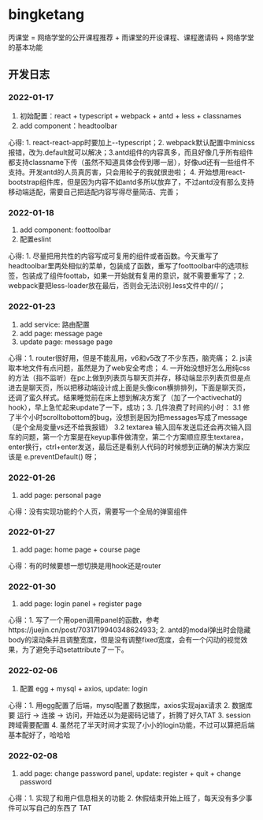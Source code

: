 # bingketang
丙课堂 = 网络学堂的公开课程推荐 + 雨课堂的开设课程、课程邀请码 + 网络学堂的基本功能

## 开发日志
### 2022-01-17
1.  初始配置：react + typescript + webpack + antd + less + classnames
2.  add component：headtoolbar

心得: 1. react-react-app时要加上--typescript；2. webpack默认配置中minicss报错，改为.default就可以解决；3.antd组件的内容真多，而且好像几乎所有组件都支持classname下传（虽然不知道具体会传到哪一层），好像ud还有一些组件不支持。开发antd的人员真厉害，只会用轮子的我就很逊啦； 4. 开始想用react-bootstrap组件库，但是因为内容不如antd多所以放弃了，不过antd没有那么支持移动端适配，需要自己把适配内容写得尽量简洁、完善；

### 2022-01-18
1.  add component: foottoolbar
2.  配置eslint

心得: 1. 尽量把用共性的内容写成可复用的组件或者函数。今天重写了headtoolbar里两处相似的菜单，包装成了函数，重写了foottoolbar中的选项标签，包装成了组件foottab，如果一开始就有复用的意识，就不需要重写了；2. webpack要把less-loader放在最后，否则会无法识别.less文件中的//；

### 2022-01-23
1. add service: 路由配置
2. add page: message page
3. update page: message page

心得：1. router很好用，但是不能乱用，v6和v5改了不少东西，脑壳痛； 2. js读取本地文件有点问题，虽然是为了web安全考虑； 4. 一开始没想好怎么用纯css的方法（指不监听）在pc上做到列表页与聊天页并存，移动端显示列表页但是点进去是聊天页，所以把移动端设计成上面是头像icon横排排列，下面是聊天页，还调了蛮久样式。结果睡觉前在床上想到解决方案了（加了一个activechat的hook），早上急忙起来update了一下，成功；3. 几件浪费了时间的小时： 3.1 修了半个小时scrolltobottom的bug，没想到是因为把messages写成了message（是个全局变量vs还不给我报错） 3.2 textarea 输入回车发送后还会再次输入回车的问题，第一个方案是在keyup事件做清空，第二个方案顺应原生textarea，enter换行，ctrl+enter发送，最后还是看别人代码的时候想到正确的解决方案应该是 e.preventDefault() 呀； 

### 2022-01-26
1. add page: personal page

心得：没有实现功能的个人页，需要写一个全局的弹窗组件

### 2022-01-27
1. add page: home page + course page

心得：有的时候要想一想切换是用hook还是router

### 2022-01-30
1. add page: login panel + register page

心得：1. 写了一个用open调用panel的函数，参考https://juejin.cn/post/7031719940348624933; 2. antd的modal弹出时会隐藏body的滚动条并且调整宽度，但是没有调整fixed宽度，会有一个闪动的视觉效果，为了避免手动setattribute了一下。

### 2022-02-06
1. 配置 egg + mysql + axios, update: login

心得：1. 用egg配置了后端，mysql配置了数据库，axios实现ajax请求 2. 数据库要 运行 -> 连接 -> 访问，开始还以为是密码记错了，折腾了好久TAT 3. session跨域需要配置 4. 虽然花了半天时间才实现了小小的login功能，不过可以算把后端基本配好了，哈哈哈

### 2022-02-08
1. add page: change password panel, update: register + quit + change password

心得：1. 实现了和用户信息相关的功能 2. 休假结束开始上班了，每天没有多少事件可以写自己的东西了 TAT